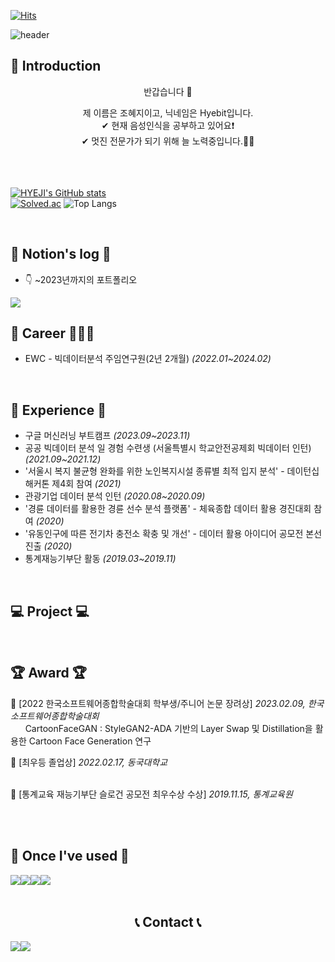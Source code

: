 [![Hits](https://hits.seeyoufarm.com/api/count/incr/badge.svg?url=https%3A%2F%2Fgithub.com%2FHyeji-Jo&count_bg=%23F08080&title_bg=%23555555&icon=&icon_color=%23E7E7E7&title=Github&edge_flat=false)](https://hits.seeyoufarm.com)

![header](https://capsule-render.vercel.app/api?type=waving&color=timeGradient&text=Welcome%20to%20Hyebit's%20GitHub%20🌿%20&desc=Hye%20Ji%20Jo&&fontSize=35&fontAlignY=40&height=250)<br>



<div align="center">
  <p align="center">
    
  <div align=left>
    <h2>🤗 Introduction</h2></div>
    <div align="center">
    <p>반갑습니다 👋 </p>
    <span> 제 이름은 조혜지이고, 닉네임은 Hyebit입니다.</span>
    <br>
    <span>✔ 현재 음성인식을 공부하고 있어요❗</span>
    <br>
    <span>✔ 멋진 전문가가 되기 위해 늘 노력중입니다.🏃‍♀️</span>
    <br>
 
  </div><br><br><br>



<div align="left">
   
<!-- [![HYEJI's languages](https://github-readme-stats.vercel.app/api/top-langs/?username=Hyeji-Jo&layout=compact&theme=nord&hide_border=true&langs_count=10)](https://github.com/Hyeji-Jo/github-readme-stats) -->
[![HYEJI's GitHub stats](https://github-readme-stats.vercel.app/api?username=Hyeji-Jo&theme=solarized-light&hide_border=true&count_private=true)](https://github.com/jiholee0/github-readme-stats)   
[![Solved.ac](http://mazassumnida.wtf/api/v2/generate_badge?boj=johj4112)](https://solved.ac/johj4112) ![Top Langs](https://github-readme-stats.vercel.app/api/top-langs/?username=Hyeji-Jo)


<!--  <a href="https://github.com/Hyeji-Jo">
    <img align="center" src="https://github-readme-activity-graph.cyclic.app/graph?username=Hyeji-Jo&theme=light&height=400&width=400&bg_color=white&title_color=2f80ed&color=2f80ed&line=2f80ed&point=1074b8&custom_title=jiholee0's%20Contribution%20Graph&area=true&hide_border=true&font_color=2f80ed&font_weight=bold" />
  </a> -->
 
<br>

## 📝 Notion's log 📝
- 👇 ~2023년까지의 포트폴리오
 <a href="https://www.notion.so/hyebitstory/9ae0999172b94f54958f998d5a72540d?pvs=4" target="_blank">
   <img src="https://img.shields.io/badge/Notion-000000?style=for-the-badge&logo=notion&logoColor=white"/></a>  
   

<br>

## 🔎 Career 👩🏻‍💻
- EWC - 빅데이터분석 주임연구원(2년 2개월) _(2022.01~2024.02)_


<br>

  
## 💪 Experience 💪
- 구글 머신러닝 부트캠프 _(2023.09~2023.11)_
- 공공 빅데이터 분석 일 경험 수련생 (서울특별시 학교안전공제회 빅데이터 인턴) _(2021.09~2021.12)_
- '서울시 복지 불균형 완화를 위한 노인복지시설 종류별 최적 입지 분석' - 데이턴십 해커톤 제4회 참여 _(2021)_
- 관광기업 데이터 분석 인턴 _(2020.08~2020.09)_
- '경륜 데이터를 활용한 경륜 선수 분석 플랫폼' - 체육종합 데이터 활용 경진대회 참여 _(2020)_
- '유동인구에 따른 전기차 충전소 확충 및 개선' - 데이터 활용 아이디어 공모전 본선 진출 _(2020)_
- 통계재능기부단 활동 _(2019.03~2019.11)_

<br>

  
## 💻 Project 💻


<br>

  
## 🏆 Award 🏆

🥉 [2022 한국소프트웨어종합학술대회 학부생/주니어 논문 장려상] *2023.02.09, 한국소프트웨어종합학술대회*
<br> &nbsp; &nbsp; &nbsp; CartoonFaceGAN : StyleGAN2-ADA 기반의 Layer Swap 및 Distillation을 활용한 Cartoon Face Generation 연구

🏅 [최우등 졸업상] *2022.02.17, 동국대학교*
<br> &nbsp; &nbsp; 

🏅 [통계교육 재능기부단 슬로건 공모전 최우수상 수상] *2019.11.15, 통계교육원*
<br> &nbsp; &nbsp; 


<br>


## 🔨 Once I've used 🔨
<div style="display:flex; flex-direction:row;">
    <img src="https://img.shields.io/badge/oracle-F80000?style=for-the-badge&logo=oracle&logoColor=white"> 
    <img src="https://img.shields.io/badge/mysql-4479A1?style=for-the-badge&logo=mysql&logoColor=white"> 
    <img src="https://img.shields.io/badge/linux-FCC624?style=for-the-badge&logo=linux&logoColor=black"> 
    <img src="https://img.shields.io/badge/python-3776AB?style=for-the-badge&logo=python&logoColor=white"> 
    <br>
</div><br>
</div>


## 📞 Contact 📞
<div style="display:flex; flex-direction:row;">
    <a href="https://www.instagram.com/hye._.bit?igsh=eTh5MGVxY25qNTNz&utm_source=qr">
        <img src="https://img.shields.io/badge/Instagram-E4405F?style=for-the-badge&logo=Instagram&logoColor=white"> 
    </a>
    <a href="mailto:johj50@gmail.com">
        <img src="https://img.shields.io/badge/Gmail-EA4335?style=for-the-badge&logo=gmail&logoColor=white"> 
    </a>
</div><br>
